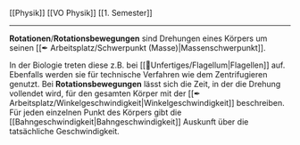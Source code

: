 [[Physik]] [[VO Physik]] [[1. Semester]]

---

**Rotationen**/**Rotationsbewegungen** sind Drehungen eines Körpers um seinen [[✒ Arbeitsplatz/Schwerpunkt (Masse)|Massenschwerpunkt]].

In der Biologie treten diese z.B. bei [[📂Unfertiges/Flagellum|Flagellen]] auf. Ebenfalls werden sie für technische Verfahren wie dem Zentrifugieren genutzt.
Bei **Rotationsbewegungen** lässt sich die Zeit, in der die Drehung vollendet wird, für den gesamten Körper mit der [[✒ Arbeitsplatz/Winkelgeschwindigkeit|Winkelgeschwindigkeit]] beschreiben. Für jeden einzelnen Punkt des Körpers gibt die [[Bahngeschwindigkeit|Bahngeschwindigkeit]] Auskunft über die tatsächliche Geschwindigkeit.